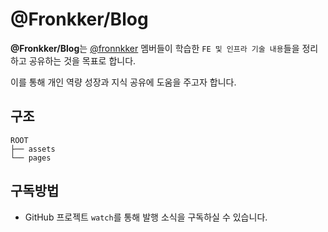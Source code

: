 # @Fronkker/Blog

<b>@Fronkker/Blog</b>는 [@fronnkker](https://github.com/fronkker) 멤버들이 학습한 `FE 및 인프라 기술 내용`들을 정리하고 공유하는 것을 목표로 합니다.

이를 통해 개인 역량 성장과 지식 공유에 도움을 주고자 합니다.

## 구조
```
ROOT
├── assets
└── pages
```

## 구독방법
- GitHub 프로젝트 `watch`를 통해 발행 소식을 구독하실 수 있습니다.
